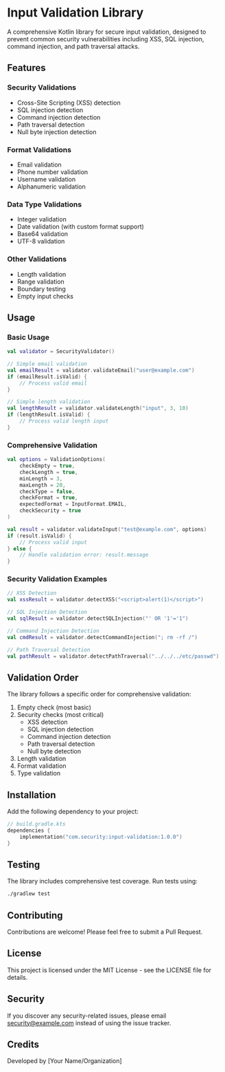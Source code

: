# Input Validation Library

A comprehensive Kotlin library for secure input validation, designed to prevent common security vulnerabilities including XSS, SQL injection, command injection, and path traversal attacks.

## Features

### Security Validations
- Cross-Site Scripting (XSS) detection
- SQL injection detection
- Command injection detection
- Path traversal detection
- Null byte injection detection

### Format Validations
- Email validation
- Phone number validation
- Username validation
- Alphanumeric validation

### Data Type Validations
- Integer validation
- Date validation (with custom format support)
- Base64 validation
- UTF-8 validation

### Other Validations
- Length validation
- Range validation
- Boundary testing
- Empty input checks

## Usage

### Basic Usage

```kotlin
val validator = SecurityValidator()

// Simple email validation
val emailResult = validator.validateEmail("user@example.com")
if (emailResult.isValid) {
    // Process valid email
}

// Simple length validation
val lengthResult = validator.validateLength("input", 3, 10)
if (lengthResult.isValid) {
    // Process valid length input
}
```

### Comprehensive Validation

```kotlin
val options = ValidationOptions(
    checkEmpty = true,
    checkLength = true,
    minLength = 3,
    maxLength = 20,
    checkType = false,
    checkFormat = true,
    expectedFormat = InputFormat.EMAIL,
    checkSecurity = true
)

val result = validator.validateInput("test@example.com", options)
if (result.isValid) {
    // Process valid input
} else {
    // Handle validation error: result.message
}
```

### Security Validation Examples

```kotlin
// XSS Detection
val xssResult = validator.detectXSS("<script>alert(1)</script>")

// SQL Injection Detection
val sqlResult = validator.detectSQLInjection("' OR '1'='1")

// Command Injection Detection
val cmdResult = validator.detectCommandInjection("; rm -rf /")

// Path Traversal Detection
val pathResult = validator.detectPathTraversal("../../../etc/passwd")
```

## Validation Order

The library follows a specific order for comprehensive validation:

1. Empty check (most basic)
2. Security checks (most critical)
   - XSS detection
   - SQL injection detection
   - Command injection detection
   - Path traversal detection
   - Null byte detection
3. Length validation
4. Format validation
5. Type validation

## Installation

Add the following dependency to your project:

```kotlin
// build.gradle.kts
dependencies {
    implementation("com.security:input-validation:1.0.0")
}
```

## Testing

The library includes comprehensive test coverage. Run tests using:

```bash
./gradlew test
```

## Contributing

Contributions are welcome! Please feel free to submit a Pull Request.

## License

This project is licensed under the MIT License - see the LICENSE file for details.

## Security

If you discover any security-related issues, please email security@example.com instead of using the issue tracker.

## Credits

Developed by [Your Name/Organization] 